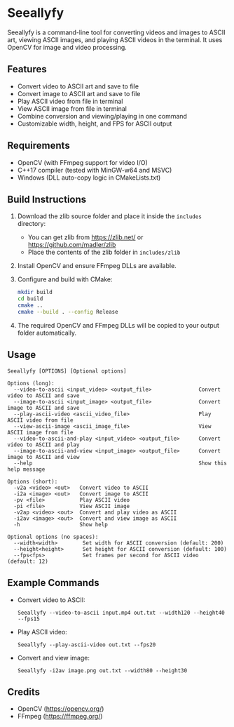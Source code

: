 # Seeallyfy

Seeallyfy is a command-line tool for converting videos and images to ASCII art, viewing ASCII images, and playing ASCII videos in the terminal. It uses OpenCV for image and video processing.

## Features

- Convert video to ASCII art and save to file
- Convert image to ASCII art and save to file
- Play ASCII video from file in terminal
- View ASCII image from file in terminal
- Combine conversion and viewing/playing in one command
- Customizable width, height, and FPS for ASCII output

## Requirements

- OpenCV (with FFmpeg support for video I/O)
- C++17 compiler (tested with MinGW-w64 and MSVC)
- Windows (DLL auto-copy logic in CMakeLists.txt)

## Build Instructions

1. Download the zlib source folder and place it inside the `includes` directory:
   - You can get zlib from https://zlib.net/ or https://github.com/madler/zlib
   - Place the contents of the zlib folder in `includes/zlib`
2. Install OpenCV and ensure FFmpeg DLLs are available.
3. Configure and build with CMake:

   ```sh
   mkdir build
   cd build
   cmake ..
   cmake --build . --config Release
   ```

4. The required OpenCV and FFmpeg DLLs will be copied to your output folder automatically.

## Usage

```
Seeallyfy [OPTIONS] [Optional options]

Options (long):
  --video-to-ascii <input_video> <output_file>               Convert video to ASCII and save
  --image-to-ascii <input_image> <output_file>               Convert image to ASCII and save
  --play-ascii-video <ascii_video_file>                      Play ASCII video from file
  --view-ascii-image <ascii_image_file>                      View ASCII image from file
  --video-to-ascii-and-play <input_video> <output_file>      Convert video to ASCII and play
  --image-to-ascii-and-view <input_image> <output_file>      Convert image to ASCII and view
  --help                                                     Show this help message

Options (short):
  -v2a <video> <out>   Convert video to ASCII
  -i2a <image> <out>   Convert image to ASCII
  -pv <file>           Play ASCII video
  -pi <file>           View ASCII image
  -v2ap <video> <out>  Convert and play video as ASCII
  -i2av <image> <out>  Convert and view image as ASCII
  -h                   Show help

Optional options (no spaces):
  --width<width>        Set width for ASCII conversion (default: 200)
  --height<height>      Set height for ASCII conversion (default: 100)
  --fps<fps>            Set frames per second for ASCII video (default: 12)
```

## Example Commands

- Convert video to ASCII:
  ```
  Seeallyfy --video-to-ascii input.mp4 out.txt --width120 --height40 --fps15
  ```
- Play ASCII video:
  ```
  Seeallyfy --play-ascii-video out.txt --fps20
  ```
- Convert and view image:
  ```
  Seeallyfy -i2av image.png out.txt --width80 --height30
  ```


## Credits

- OpenCV (https://opencv.org/)
- FFmpeg (https://ffmpeg.org/)
